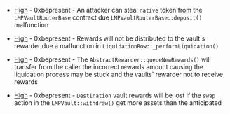 
- [High](High-1872488618/README.md) - 0xbepresent - An attacker can steal `native` token from the `LMPVaultRouterBase` contract due `LMPVaultRouterBase::deposit()` malfunction

- [High](High-1872657480/README.md) - 0xbepresent - Rewards will not be distributed to the vault's rewarder due a malfunction in `LiquidationRow::_performLiquidation()`

- [High](High-1872652509/README.md) - 0xbepresent - The `AbstractRewarder::queueNewRewards()` will transfer from the caller the incorrect rewards amount causing the liquidation process may be stuck and the vaults' rewarder not to receive rewards

- [High](High-1872628855/README.md) - 0xbepresent - `Destination` vault rewards will be lost if the `swap` action in the `LMPVault::withdraw()` get more assets than the anticipated
